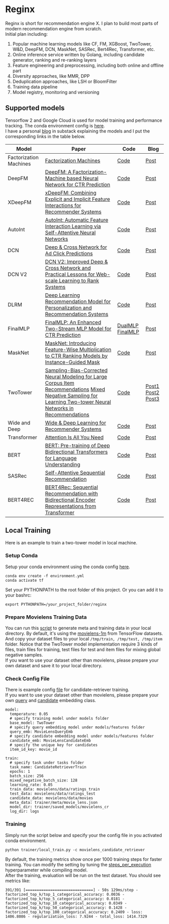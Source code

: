 # Reginx
Reginx is short for recommendation engine X. I plan to build most parts of modern recommendation engine from scratch.  
Initial plan including:
1. Popular machine learning models like CF, FM, XGBoost, TwoTower, W&D, DeepFM, DCN, MaskNet, SASRec, Bert4Rec, Transformer, etc.
2. Online inference service written by Golang, including candidate generator, ranking and re-ranking layers
3. Feature engineering and preprocessing, including both online and offline part
4. Diversity approaches, like MMR, DPP
5. Deduplication approaches, like LSH or BloomFilter
6. Training data pipeline
7. Model registry, monitoring and versioning

## Supported models  
Tensorflow 2 and Google Cloud is used for model training and performance tracking. The conda environment config is [here](https://github.com/caesarjuly/reginx/tree/master/environment).  
I have a personal [blog](https://happystrongcoder.substack.com/) in substack explaining the models and I put the corresponding links in the table below.


| Model  | Paper | Code | Blog |
| ------------- | ------------- | ------------- | ------------- |
| Factorization Machines  | [Factorization Machines](https://www.csie.ntu.edu.tw/~b97053/paper/Rendle2010FM.pdf)  | [Code](https://github.com/caesarjuly/reginx/blob/master/trainer/models/fm.py) | [Post](https://happystrongcoder.substack.com/p/from-fm-to-deepfm-the-almighty-factorization) |
| DeepFM  | [DeepFM: A Factorization-Machine based Neural Network for CTR Prediction](https://arxiv.org/pdf/1703.04247.pdf)  | [Code](https://github.com/caesarjuly/reginx/blob/master/trainer/models/deepfm.py) | [Post](https://happystrongcoder.substack.com/p/from-fm-to-deepfm-the-almighty-factorization) |
| XDeepFM | [xDeepFM: Combining Explicit and Implicit Feature Interactions for Recommender Systems](https://arxiv.org/pdf/1803.05170.pdf)  | [Code](https://github.com/caesarjuly/reginx/blob/master/trainer/models/wide_and_deep.py)| [Post](https://happystrongcoder.substack.com/p/xdeepfm-combining-explicit-and-implicit) |
| AutoInt  | [AutoInt: Automatic Feature Interaction Learning via Self-Attentive Neural Networks](https://arxiv.org/pdf/1810.11921.pdf)  | [Code](https://github.com/caesarjuly/reginx/blob/master/trainer/models/autoint.py) | [Post](https://happystrongcoder.substack.com/p/autoint-automatic-feature-interaction) |
| DCN  | [Deep & Cross Network for Ad Click Predictions](https://arxiv.org/pdf/1708.05123.pdf)  | [Code](https://github.com/caesarjuly/reginx/blob/master/trainer/models/dcn.py) | [Post](https://happystrongcoder.substack.com/p/deep-and-cross-network-for-ad-click) |
| DCN V2 | [DCN V2: Improved Deep & Cross Network and Practical Lessons for Web-scale Learning to Rank Systems](https://arxiv.org/pdf/2008.13535.pdf)  | [Code](https://github.com/caesarjuly/reginx/blob/master/trainer/models/dcn_v2.py) | [Post](https://happystrongcoder.substack.com/p/dcn-v2-improved-deep-and-cross-network) |
| DLRM | [Deep Learning Recommendation Model for Personalization and Recommendation Systems](https://arxiv.org/pdf/1906.00091.pdf)  | [Code](https://github.com/caesarjuly/reginx/blob/master/trainer/models/dlrm.py) | [Post](https://happystrongcoder.substack.com/p/deep-learning-recommendation-model) |
| FinalMLP | [FinalMLP: An Enhanced Two-Stream MLP Model for CTR Prediction](https://arxiv.org/pdf/2304.00902.pdf)  | [DualMLP](https://github.com/caesarjuly/reginx/blob/master/trainer/models/dual_mlp.py) [FinalMLP](https://github.com/caesarjuly/reginx/blob/master/trainer/models/final_mlp.py)| [Post](https://happystrongcoder.substack.com/p/finalmlp-an-enhanced-two-stream-mlp) |
| MaskNet | [MaskNet: Introducing Feature-Wise Multiplication to CTR Ranking Models by Instance-Guided Mask](https://arxiv.org/pdf/2102.07619.pdf)  | [Code](https://github.com/caesarjuly/reginx/blob/master/trainer/models/mask_net.py)| [Post](https://happystrongcoder.substack.com/p/dive-into-twitters-recommendation-6fc) |
| TwoTower | [Sampling-Bias-Corrected Neural Modeling for Large Corpus Item Recommendations](https://storage.googleapis.com/pub-tools-public-publication-data/pdf/6417b9a68bd77033d65e431bdba855563066dc8c.pdf) [Mixed Negative Sampling for Learning Two-tower Neural Networks in Recommendations](https://storage.googleapis.com/pub-tools-public-publication-data/pdf/b9f4e78a8830fe5afcf2f0452862fb3c0d6584ea.pdf)  | [Code](https://github.com/caesarjuly/reginx/blob/master/trainer/models/two_tower.py)| [Post1](https://happystrongcoder.substack.com/p/two-tower-candidate-retriever-i) [Post2](https://happystrongcoder.substack.com/p/two-tower-candidate-retriever-ii) [Post3](https://happystrongcoder.substack.com/p/two-tower-candidate-retriever-iii) |
| Wide and Deep | [Wide & Deep Learning for Recommender Systems](https://arxiv.org/pdf/1606.07792.pdf)  | [Code](https://github.com/caesarjuly/reginx/blob/master/trainer/models/wide_and_deep.py)| [Post](https://happystrongcoder.substack.com/p/wide-and-deep-learning-for-recommender) |
| Transformer | [Attention Is All You Need](https://arxiv.org/pdf/1706.03762.pdf)  | [Code](https://github.com/caesarjuly/reginx/blob/master/trainer/models/transformer.py)| [Post](https://happystrongcoder.substack.com/p/transformer-with-code-part-i-positional) |
| BERT | [BERT: Pre-training of Deep Bidirectional Transformers for Language Understanding](https://arxiv.org/pdf/1810.04805.pdf)  | [Code](https://github.com/caesarjuly/reginx/blob/master/trainer/models/common/bert.py)| [Post](https://happystrongcoder.substack.com/p/a-gentle-introduction-to-bert-pre) |
| SASRec | [Self-Attentive Sequential Recommendation](https://arxiv.org/pdf/1808.09781.pdf)  | [Code](https://github.com/caesarjuly/reginx/blob/master/trainer/models/common/sas_rec.py)| [Post](https://happystrongcoder.substack.com/p/sasrec-self-attentive-sequential) |
| BERT4REC | [BERT4Rec: Sequential Recommendation with Bidirectional Encoder Representations from Transformer](https://arxiv.org/pdf/1904.06690.pdf)  | [Code](https://github.com/caesarjuly/reginx/blob/master/trainer/models/common/bert4rec.py)| [Post](https://happystrongcoder.substack.com/p/bert4rec-sequential-recommendation) |

## Local Training
Here is an example to train a two-tower model in local machine.
### Setup Conda
Setup your conda environment using the conda config [here](https://github.com/caesarjuly/reginx/tree/master/environment).
```
conda env create -f environment.yml
conda activate tf
```
Set your PYTHONPATH to the root folder of this project. Or you can add it to your bashrc:
```
export PYTHONPATH=/your_project_folder/reginx
```

### Prepare Movielens Training Data
You can run this [script](https://github.com/caesarjuly/reginx/blob/master/trainer/preprocess/movielens.py) to generate meta and training data in your local directory.
By default, it's using the [movielens-1m](https://www.tensorflow.org/datasets/catalog/movielens#movielens1m-ratings) from TensorFlow datasets.  
And copy your dataset files to your local `/tmp/train, /tmp/test, /tmp/item` folder. Notice that the TwoTower model implementation require 3 kinds of files, train files for training, test files for test and item files for mixing global negative samples.     
If you want to use your dataset other than movielens, please prepare your own dataset and save it to your local directory.

### Check Config File
There is example config [file](https://github.com/caesarjuly/reginx/blob/master/trainer/configs/movielens_candidate_retriever.yaml) for candidate-retriever training.  
If you want to use your dataset other than movielens, please prepare your own [query](https://github.com/caesarjuly/reginx/blob/master/trainer/models/features/movielens.py#L8) and [candidate](https://github.com/caesarjuly/reginx/blob/master/trainer/models/features/movielens.py#L76) embedding class.
```
model:
  temperature: 0.05
  # specify training model under models folder
  base_model: TwoTower
  # specify query embedding model under models/features folder
  query_emb: MovieLensQueryEmb
  # specify candidate embedding model under models/features folder
  candidate_emb: MovieLensCandidateEmb
  # specify the unique key for candidates
  item_id_key: movie_id

train:
  # specify task under tasks folder
  task_name: CandidateRetrieverTrain
  epochs: 1
  batch_size: 256
  mixed_negative_batch_size: 128
  learning_rate: 0.05
  train_data: movielens/data/ratings_train
  test_data: movielens/data/ratings_test
  candidate_data: movielens/data/movies
  meta_data: trainer/meta/movie_lens.json
  model_dir: trainer/saved_models/movielens_cr
  log_dir: logs
```
### Training
Simply run the script below and specify your the config file in you activated conda environment.
```
python trainer/local_train.py -c movielens_candidate_retriever  
```
By default, the training metrics show once per 1000 training steps for faster training. You can modify the setting by tuning the [steps_per_execution](https://github.com/caesarjuly/reginx/blob/master/trainer/tasks/candidate_retriever_train.py#L37) hyperparameter while compiling model.  
After the training, evaluation will be run on the test dataset. You should see metrics like:
```
391/391 [==============================] - 50s 129ms/step - factorized_top_k/top_1_categorical_accuracy: 0.0036 - factorized_top_k/top_5_categorical_accuracy: 0.0181 - factorized_top_k/top_10_categorical_accuracy: 0.0349 - factorized_top_k/top_50_categorical_accuracy: 0.1428 - factorized_top_k/top_100_categorical_accuracy: 0.2409 - loss: 1406.8086 - regularization_loss: 7.9244 - total_loss: 1414.7329
```
